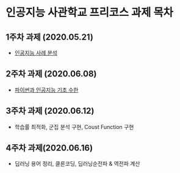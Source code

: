 # 인공지능 사관학교 프리코스 과제 목차

## 1주차 과제 (2020.05.21)
* [인공지능 사례 분석](/1과제물_제출.ipynb)
## 2주차 과제 (2020.06.08)
* [파이썬과 인공지능 기초 수한](/2주차과제.ipynb)
## 3주차 과제 (2020.06.12)
* 학습률 최적화, 군집 분석 구현, Coust Function 구현
## 4주차 과제(2020.06.16)
* 딥러닝 용어 정리, 클론코딩, 딥러닝순전파 & 역전파 계산
